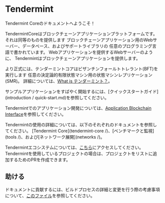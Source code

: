 # Tendermint

Tendermint Coreのドキュメントへようこそ！

TendermintCoreはブロックチェーンアプリケーションプラットフォームです。それは同等のものを提供します
ブロックチェーンアプリケーション用のWebサーバー、データベース、およびサポートライブラリの
任意のプログラミング言語で書かれています。 Webアプリケーションを提供するWebサーバーのように、
Tendermintはブロックチェーンアプリケーションを提供します。

より正式には、テンダーミントコアはビザンチンフォールトトレラント(BFT)を実行します
任意の決定論的有限状態マシン用の状態マシンレプリケーション(SMR)。
詳細については、[What is
テンダーミント？](はじめに/what-is-tendermint.md)。

サンプルアプリケーションをすばやく開始するには、[クイックスタートガイド](introduction / quick-start.md)を参照してください。

Tendermintでのアプリケーション開発については、[Application Blockchain Interface](https://github.com/tendermint/spec/tree/master/spec/abci)を参照してください。

Tendermintの使用の詳細については、以下のそれぞれのドキュメントを参照してください。
[Tendermint Core](tendermint-core /)、[ベンチマークと監視](tools /)、および[ネットワーク展開](networks /)。

Tendermintエコシステムについては、[こちら](https://github.com/tendermint/awesome#ecosystem)にアクセスしてください。 Tendermintを使用しているプロジェクトの場合は、プロジェクトをリストに追加するためのPRを作成できます。

## 助ける

ドキュメントに貢献するには、ビルドプロセスの詳細と変更を行う際の考慮事項について、[このファイル](https://github.com/tendermint/tendermint/blob/master/docs/DOCS_README.md)を参照してください。
